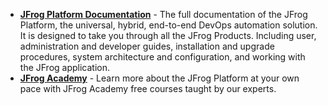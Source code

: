 - **[JFrog Platform Documentation](https://www.jfrog.com/confluence/display/JFROG/)** - The full documentation of the JFrog Platform, the universal, hybrid, end-to-end DevOps automation solution. It is designed to take you through all the JFrog Products. Including user, administration and developer guides, installation and upgrade procedures, system architecture and configuration, and working with the JFrog application.
- **[JFrog Academy](https://academy.jfrog.com/)** - Learn more about the JFrog Platform at your own pace with JFrog Academy free courses taught by our experts.



